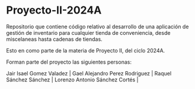 # Proyecto-II-2024A
Repositorio que contiene código relativo
al desarrollo de una aplicación de gestión
de inventario para cualquier tienda de conveniencia,
desde miscelaneas hasta cadenas de tiendas.

Esto en como parte de la materia de Proyecto II,
del ciclo 2024A.

Forman parte del proyecto las siguientes personas:

Jair Isael Gomez Valadez |
Gael Alejandro Perez Rodriguez |
Raquel Sánchez Sánchez |
Lorenzo Antonio Sánchez Cortés |
